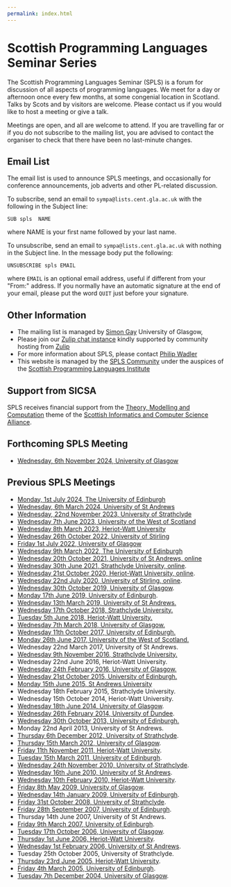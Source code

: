 ```yaml
---
permalink: index.html
---
```


# Scottish Programming Languages Seminar Series

The Scottish Programming Languages Seminar (SPLS) is a forum for discussion of all aspects of programming languages.
We meet for a day or afternoon once every few months, at some congenial location in Scotland.
Talks by Scots and by visitors are welcome.
Please contact us if you would like to host a meeting or give a talk.

Meetings are open, and all are welcome to attend.
If you are travelling far or if you do not subscribe to the mailing list, you are advised to contact the organiser to check that there have been no last-minute changes.

## Email List


The email list is used to announce SPLS meetings, and occasionally for conference announcements, job adverts and other PL-related discussion.

To subscribe, send an email to `sympa@lists.cent.gla.ac.uk` with the following in the Subject line:

```
SUB spls  NAME
```

where NAME is your first name followed by your last name.

To unsubscribe, send an email to `sympa@lists.cent.gla.ac.uk` with nothing in the Subject line.
In the message body put the following:

```
UNSUBSCRIBE spls EMAIL
```

where `EMAIL` is an optional email address, useful if different from your "From:" address.
If you normally have an automatic signature at the end of your email, please put the word `QUIT` just before your signature.

## Other Information

+ The mailing list is managed by [Simon Gay](http://www.dcs.gla.ac.uk/~simon/) University of Glasgow,
+ Please join our [Zulip chat instance](https://spls.zulipchat.com/) kindly supported by community hosting from [Zulip](https://www.zulipchat.com/)
+ For more information about SPLS, please contact [Philip Wadler](http://homepages.inf.ed.ac.uk/wadler/)
+ This website is managed by the [SPLS Community](https://github.com/scottish-pl-institute/spls) under the auspices of the [Scottish Programming Languages Institute](https://scottish-pl-institute.github.io)

## Support from SICSA

SPLS receives financial support from the [Theory, Modelling and Computation](http://www.sicsa.ac.uk/research/theory-modelling-computation/) theme of the [Scottish Informatics and Computer Science Alliance](http://www.sicsa.ac.uk).

## Forthcoming SPLS Meeting

+ [Wednesday, 6th November 2024, University of Glasgow](meetings/2024/november/)

## Previous SPLS Meetings

+ [Monday, 1st July 2024, The University of Edinburgh](meetings/2024/july/)
+ [Wednesday, 6th March 2024, University of St Andrews](meetings/2024/march/)
+ [Wednesday, 22nd November 2023, University of Strathclyde](meetings/2023/november/)
+ [Wednesday 7th June 2023, University of the West of Scotland](meetings/2023/june/)
+ [Wednesday 8th March 2023, Heriot-Watt University](meetings/2023/february/)
+ [Wednesday 26th October 2022, University of Stirling](meetings/2022/october/)
+ [Friday 1st July 2022, University of Glasgow](meetings/2022/july/)
+ [Wednesday 9th March 2022, The University of Edinburgh](meetings/2022/march/)
+ [Wednesday 20th October 2021, University of St Andrews, online](meetings/2021/october/)
+ [Wednesday 30th June 2021, Strathclyde University, online](meetings/2021/june/).
+ [Wednesday 21st October 2020, Heriot-Watt University, online](meetings/2020/october/).
+ [Wednesday 22nd July 2020, University of Stirling, online](meetings/2020/march/).
+ [Wednesday 30th October 2019, University of Glasgow](meetings/2019/october/).
+ [Monday 17th June 2019, University of Edinburgh](meetings/2019/june/).
+ [Wednesday 13th March 2019, University of St Andrews.](meetings/archive/eb.host.cs.st-andrews.ac.uk/SPLS-Feb19/)
+ [Wednesday 17th October 2018, Strathclyde University.](meetings/archive/msp-strath.github.io/spls-18/)
+ [Tuesday 5th June 2018, Heriot-Watt University.](meetings/archive/www.macs.hw.ac.uk/rs46/spls-june-2018/)
+ [Wednesday 7th March 2018, University of Glasgow.](meetings/archive/jfdm.github.io/SPLS-March-2018/)
+ [Wednesday 11th October 2017, University of Edinburgh.](meetings/archive/simonjf.com/spls-oct2017/)
+ [Monday 26th June 2017, University of the West of Scotland.](meetings/archive/agozillon.github.io/spls-uws-17.html)
+ Wednesday 22nd March 2017, University of St Andrews.
+ [Wednesday 9th November 2016, Strathclyde University.](meetings/archive/msp-strath.github.io/spls-16)
+ Wednesday 22nd June 2016, Heriot-Watt University.
+ [Wednesday 24th February 2016, University of Glasgow.](meetings/archive/www.dcs.gla.ac.uk/SPLS/SPLS_Feb_2016/)
+ [Wednesday 21st October 2015, University of Edinburgh.](meetings/archive/www.simonjf.com/spls-oct2015/)
+ [Monday 15th June 2015, St Andrews  University](meetings/archive/ff32.host.cs.st-andrews.ac.uk/spls/)
+ Wednesday 18th February 2015, Strathclyde University.
+ Wednesday 15th October 2014, Heriot-Watt University.
+ [Wednesday 18th June 2014, University of Glasgow](meetings/archive/dcs.gla.ac.uk/natalia/spls/).
+ [Wednesday 26th February 2014, University of Dundee](meetings/archive/www.macs.hw.ac.uk/ek19/spls/index.html).
+ [Wednesday 30th October 2013, University of  Edinburgh.](meetings/archive/homepages.inf.ed.ac.uk/slindley/spls-2013-10/)
+ Monday 22nd April 2013, University of St Andrews.
+ [Thursday 6th December 2012, University of  Strathclyde](meetings/archive/www.dcs.gla.ac.uk/research/spls/Dec12/index.html).
+ [Thursday 15th March 2012, University of  Glasgow](meetings/archive/www.dcs.gla.ac.uk/research/spls/Mar12/index.html).
+ [Friday 11th November 2011, Heriot-Watt  University](meetings/archive/www.dcs.gla.ac.uk/research/spls/Nov11/index.html).
+ [Tuesday 15th March 2011, University of  Edinburgh](meetings/archive/homepages.inf.ed.ac.uk/bcampbe2/spls-2011-03/).
+ [Wednesday 24th November 2010, University of  Strathclyde](meetings/archive/www.dcs.gla.ac.uk/research/spls/Nov10/index.html).
+ [Wednesday 16th June 2010, University of St  Andrews](meetings/archive/eb.host.cs.st-andrews.ac.uk/SPLS-June10/).
+ [Wednesday 10th February 2010, Heriot-Watt University](meetings/archive/www.dcs.gla.ac.uk/SPLS/SPLS_Feb_2010/).
+ [Friday 8th May 2009, University of  Glasgow](meetings/archive/www.dcs.gla.ac.uk/research/spls/May09/index.html).
+ [Wednesday 14th January 2009, University of  Edinburgh](meetings/archive/homepages.inf.ed.ac.uk/ratkey/spls-jan2009/index.html).
+ [Friday 31st October 2008, University of  Strathclyde](meetings/archive/www.dcs.gla.ac.uk/research/spls/Oct08/index.html).
+ [Friday 28th September 2007, University of  Edinburgh](meetings/archive/homepages.inf.ed.ac.uk/wadler/popl-spls.html).
+ Thursday 14th June 2007, University of St Andrews.
+ [Friday 9th March 2007, University of Edinburgh](meetings/archive/homepages.inf.ed.ac.uk/kwxm/spls.html).
+ [Tuesday 17th October 2006, University of  Glasgow](meetings/archive/www.dcs.gla.ac.uk/research/spls/Oct06.html).
+ [Thursday 1st June 2006, Heriot-Watt University](meetings/archive/www.dcs.gla.ac.uk/research/spls/Jun06.html).
+ [Wednesday 1st February 2006, University of St  Andrews](meetings/archive/eb.host.cs.st-andrews.ac.uk/spls5.html).
+ Tuesday 25th October 2005, University of Strathclyde.
+ [Thursday 23rd June 2005, Heriot-Watt University](meetings/archive/www.macs.hw.ac.uk/trinder/spls05/).
+ [Friday 4th March 2005, University of Edinburgh](meetings/archive/www.dcs.gla.ac.uk/research/spls/Mar05/).
+ [Tuesday 7th December 2004, University of  Glasgow](meetings/archive/www.dcs.gla.ac.uk/research/spls/Dec04.html).

